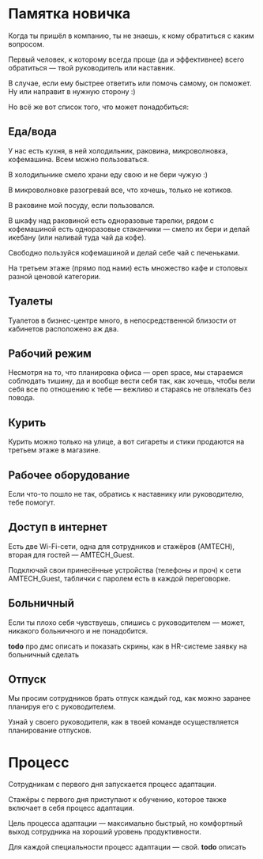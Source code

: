 # Памятка новичка

Когда ты пришёл в компанию, ты не знаешь, к кому обратиться с каким вопросом.

Первый человек, к которому всегда проще (да и эффективнее) всего обратиться — твой руководитель или наставник.

В случае, если ему быстрее ответить или помочь самому, он поможет. Ну или направит в нужную сторону :)

Но всё же вот список того, что может понадобиться:

## Еда/вода

У нас есть кухня, в ней холодильник, раковина, микроволновка, кофемашина. Всем можно пользоваться.

В холодильнике смело храни еду свою и не бери чужую :)

В микроволновке разогревай все, что хочешь, только не котиков.

В раковине мой посуду, если пользовался.

В шкафу над раковиной есть одноразовые тарелки, рядом с кофемашиной есть одноразовые стаканчики — смело их бери и делай икебану (или наливай туда чай да кофе).

Свободно пользуйся кофемашиной и делай себе чай с печеньками.

На третьем этаже (прямо под нами) есть множество кафе и столовых разной ценовой категории.

## Туалеты

Туалетов в бизнес-центре много, в непосредственной близости от кабинетов расположено аж два.

## Рабочий режим

Несмотря на то, что планировка офиса — open space, мы стараемся соблюдать тишину, да и вообще вести себя так, как хочешь, чтобы вели себя все по отношению к тебе — вежливо и стараясь не отвлекать без повода.

## Курить

Курить можно только на улице, а вот сигареты и стики продаются на третьем этаже в магазине.

## Рабочее оборудование

Если что-то пошло не так, обратись к наставнику или руководителю, тебе помогут.

## Доступ в интернет

Есть две Wi-Fi-сети, одна для сотрудников и стажёров (AMTECH), вторая для гостей — AMTECH_Guest.

Подключай свои принесённые устройства (телефоны и проч) к сети AMTECH_Guest, таблички с паролем есть в каждой переговорке.

## Больничный

Если ты плохо себя чувствуешь, спишись с руководителем — может, никакого больничного и не понадобится.

**todo** про дмс описать и показать скрины, как в HR-системе заявку на больничный сделать

## Отпуск

Мы просим сотрудников брать отпуск каждый год, как можно заранее планируя его с руководителем.

Узнай у своего руководителя, как в твоей команде осуществляется планирование отпусков.


# Процесс

Сотрудникам с первого дня запускается процесс адаптации.

Стажёры с первого дня приступают к обучению, которое также включает в себя процесс адаптации.

Цель процесса адаптации — максимально быстрый, но комфортный выход сотрудника на хороший уровень продуктивности.

Для каждой специальности процесс адаптации — свой. **todo** описать

# 
